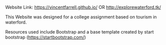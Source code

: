 Website Link:  https://vincentfarrell.github.io/  OR  http://explorewaterford.tk/

This Website was designed for a college assignment based on tourism in waterford.

Resources used include Bootstrap and a base template created by start bootstrap (https://startbootstrap.com/)
